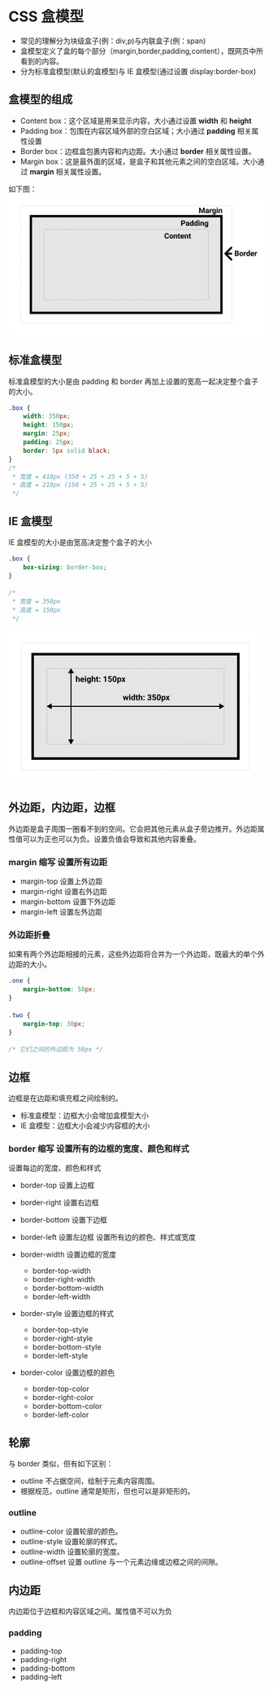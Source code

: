 # CSS 盒模型

- 常见的理解分为块级盒子(例：div,p)与内联盒子(例：span)
- 盒模型定义了盒的每个部分（margin,border,padding,content），既网页中所看到的内容。
- 分为标准盒模型(默认的盒模型)与 IE 盒模型(通过设置 display:border-box)

## 盒模型的组成

- Content box：这个区域是用来显示内容，大小通过设置 **width** 和 **height**
- Padding box：包围在内容区域外部的空白区域；大小通过 **padding** 相关属性设置
- Border box：边框盒包裹内容和内边距。大小通过 **border** 相关属性设置。
- Margin box：这是最外面的区域，是盒子和其他元素之间的空白区域。大小通过 **margin** 相关属性设置。

如下图：
![盒模型](/CSS/study-plan/img/box-model.png)

## 标准盒模型

标准盒模型的大小是由 padding 和 border 再加上设置的宽高一起决定整个盒子的大小。

```css
.box {
	width: 350px;
	height: 150px;
	margin: 25px;
	padding: 25px;
	border: 5px solid black;
}
/*  
 * 宽度 = 410px (350 + 25 + 25 + 5 + 5)
 * 高度 = 210px (150 + 25 + 25 + 5 + 5)
 */
```

## IE 盒模型

IE 盒模型的大小是由宽高决定整个盒子的大小

```css
.box {
	box-sizing: border-box;
}

/* 
 * 宽度 = 350px
 * 高度 = 150px
 */
```

![标准盒模型计算图](/CSS//study-plan/img/standard-box-model.png)

## 外边距，内边距，边框

外边距是盒子周围一圈看不到的空间。它会把其他元素从盒子旁边推开。外边距属性值可以为正也可以为负。设置负值会导致和其他内容重叠。

### margin 缩写 设置所有边距

- margin-top 设置上外边距
- margin-right 设置右外边距
- margin-bottom 设置下外边距
- margin-left 设置左外边距

### 外边距折叠

如果有两个外边距相接的元素，这些外边距将合并为一个外边距，既最大的单个外边距的大小。

```css
.one {
	margin-bottom: 50px;
}

.two {
	margin-top: 30px;
}

/* 它们之间的外边距为 50px */
```

## 边框

边框是在边距和填充框之间绘制的。

- 标准盒模型：边框大小会增加盒模型大小
- IE 盒模型：边框大小会减少内容框的大小

### border 缩写 设置所有的边框的宽度、颜色和样式

设置每边的宽度、颜色和样式

- border-top 设置上边框
- border-right 设置右边框
- border-bottom 设置下边框
- border-left 设置左边框
  设置所有边的颜色、样式或宽度
- border-width 设置边框的宽度
  - border-top-width
  - border-right-width
  - border-bottom-width
  - border-left-width
- border-style 设置边框的样式
  - border-top-style
  - border-right-style
  - border-bottom-style
  - border-left-style
- border-color 设置边框的颜色

  - border-top-color
  - border-right-color
  - border-bottom-color
  - border-left-color

## 轮廓

与 border 类似，但有如下区别：

- outline 不占据空间，绘制于元素内容周围。
- 根据规范，outline 通常是矩形，但也可以是非矩形的。

### outline

- outline-color 设置轮廓的颜色。
- outline-style 设置轮廓的样式。
- outline-width 设置轮廓的宽度。
- outline-offset 设置 outline 与一个元素边缘或边框之间的间隙。

## 内边距

内边距位于边框和内容区域之间。属性值不可以为负

### padding

- padding-top
- padding-right
- padding-bottom
- padding-left
